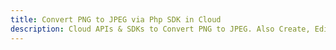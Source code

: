 ---title: Convert PNG to JPEG via Php SDK in Clouddescription: Cloud APIs & SDKs to Convert PNG to JPEG. Also Create, Edit & Render Microsoft Word & OpenOffice documents in the Cloud.---